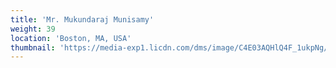 ```yaml
---
title: 'Mr. Mukundaraj Munisamy'
weight: 39
location: 'Boston, MA, USA'
thumbnail: 'https://media-exp1.licdn.com/dms/image/C4E03AQHlQ4F_1ukpNg/profile-displayphoto-shrink_200_200/0/1623331475151?e=1630540800&v=beta&t=5jDu2JwwoFLJfyDoGwCkwapAVdPf7LTUDd8-BUUljMw'
---
```

